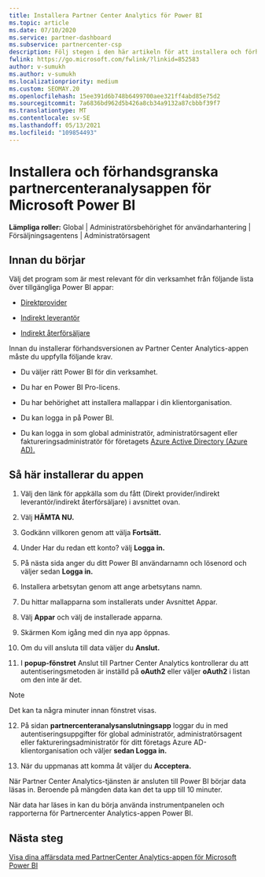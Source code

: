 ```yaml
---
title: Installera Partner Center Analytics för Power BI
ms.topic: article
ms.date: 07/10/2020
ms.service: partner-dashboard
ms.subservice: partnercenter-csp
description: Följ stegen i den här artikeln för att installera och förhandsgranska appen Partnercenteranalys för Power BI (för direkta partner i CSP).
fwlink: https://go.microsoft.com/fwlink/?linkid=852583
author: v-sumukh
ms.author: v-sumukh
ms.localizationpriority: medium
ms.custom: SEOMAY.20
ms.openlocfilehash: 15ee391d6b748b6499700aee321ff4abd85e75d2
ms.sourcegitcommit: 7a6836bd962d5b426a8cb34a9132a87cbbbf39f7
ms.translationtype: MT
ms.contentlocale: sv-SE
ms.lasthandoff: 05/13/2021
ms.locfileid: "109854493"
---
```

# <a name="install-and-preview-the-partner-center-analytics-app-for-microsoft-power-bi"></a>Installera och förhandsgranska partnercenteranalysappen för Microsoft Power BI


**Lämpliga roller:** Global | Administratörsbehörighet för användarhantering | Försäljningsagentens | Administratörsagent

## <a name="before-you-begin"></a>Innan du börjar

Välj det program som är mest relevant för din verksamhet från följande lista över tillgängliga Power BI appar:

- [Direktprovider](https://appsource.microsoft.com/product/power-bi/partnercenteranalytics.direct_provider_partner_analytics)

- [Indirekt leverantör](https://appsource.microsoft.com/product/power-bi/partnercenteranalytics.indirect_provider_partner_analytics)

- [Indirekt återförsäljare](https://appsource.microsoft.com/product/power-bi/partnercenteranalytics.indirect_reseller_partner_analytics)

Innan du installerar förhandsversionen av Partner Center Analytics-appen måste du uppfylla följande krav.

- Du väljer rätt Power BI för din verksamhet.

- Du har en Power BI Pro-licens.

- Du har behörighet att installera mallappar i din klientorganisation.

- Du kan logga in på Power BI.

- Du kan logga in som global administratör, administratörsagent eller faktureringsadministratör för företagets [Azure Active Directory (Azure AD).](azure-active-directory-tenants-and-partner-center.md)

## <a name="to-install-the-app"></a>Så här installerar du appen

1. Välj den länk för appkälla som du fått (Direkt provider/indirekt leverantör/indirekt återförsäljare) i avsnittet ovan.

2. Välj **HÄMTA NU.** 

3. Godkänn villkoren genom att välja **Fortsätt.**

4. Under Har du redan ett konto? välj **Logga in.**

5. På nästa sida anger du ditt Power BI användarnamn och lösenord och väljer sedan **Logga in.**

6. Installera arbetsytan genom att ange arbetsytans namn.

7. Du hittar mallapparna som installerats under Avsnittet Appar.

8. Välj **Appar** och välj de installerade apparna.

9. Skärmen Kom igång med din nya app öppnas.

10. Om du vill ansluta till data väljer du **Anslut.**

11. I **popup-fönstret** Anslut till Partner Center Analytics  kontrollerar du att autentiseringsmetoden är inställd på **oAuth2** eller väljer **oAuth2** i listan om den inte är det. 

> [!NOTE]  
>  Det kan ta några minuter innan fönstret visas.

12. På sidan **partnercenteranalysanslutningsapp** loggar du in med autentiseringsuppgifter för global administratör, administratörsagent eller faktureringsadministratör för ditt företags Azure AD-klientorganisation och väljer **sedan Logga in.**
 
13. När du uppmanas att komma åt väljer du **Acceptera.** 

När Partner Center Analytics-tjänsten är ansluten till Power BI börjar data läsas in. Beroende på mängden data kan det ta upp till 10 minuter. 

När data har läses in kan du börja använda instrumentpanelen och rapporterna för Partnercenter Analytics-appen Power BI.

## <a name="next-steps"></a>Nästa steg

[Visa dina affärsdata med PartnerCenter Analytics-appen för Microsoft Power BI](power-bi-app-for-direct-partners-use.md)
